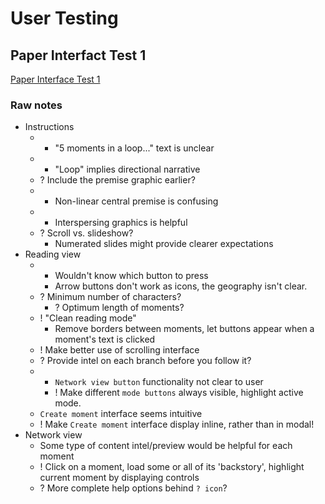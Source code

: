 # User Testing

## Paper Interfact Test 1

[Paper Interface Test 1](https://github.com/sjlutterbie/storychain-dev-notes/blob/paper-testing/user-feedback/paperTest1.jpg)

### Raw notes

* Instructions
  *  - "5 moments in a loop..." text is unclear
    *  - "Loop" implies directional narrative
  * ? Include the premise graphic earlier?
  *  - Non-linear central premise is confusing
  * + Interspersing graphics is helpful
  * ? Scroll vs. slideshow?
    * Numerated slides might provide clearer expectations
* Reading view
  * - Wouldn't know which button to press
    * Arrow buttons don't work as icons, the geography isn't clear.
  * ? Minimum number of characters?
    * ? Optimum length of moments?
  * ! "Clean reading mode"
    * Remove borders between moments, let buttons appear when a moment's text
      is clicked
  * ! Make better use of scrolling interface
  * ? Provide intel on each branch before you follow it?
  * - `Network view button` functionality not clear to user
    * ! Make different `mode buttons` always visible, highlight active mode.
  * `Create moment` interface seems intuitive
  * ! Make `Create moment` interface display inline, rather than in modal!
* Network view
  * Some type of content intel/preview would be helpful for each moment
  * ! Click on a moment, load some or all of its 'backstory', highlight current
      moment by displaying controls
  * ? More complete help options behind `? icon`?
